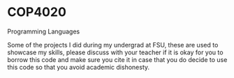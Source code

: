 # COP4020
Programming Languages

Some of the projects I did during my undergrad at FSU, these are used to showcase my skills, please discuss with your teacher if it is okay for you to borrow this code and make sure you cite it in case that you do decide to use this code so that you avoid academic dishonesty.
